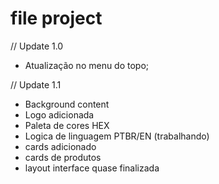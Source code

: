 # file project

// Update 1.0 

- Atualização no menu do topo;


// Update 1.1

- Background content
- Logo adicionada
- Paleta de cores HEX
- Logica de linguagem PTBR/EN (trabalhando)
- cards adicionado
- cards de produtos
- layout interface quase finalizada
